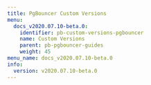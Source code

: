 ```yaml
---
title: PgBouncer Custom Versions
menu:
  docs_v2020.07.10-beta.0:
    identifier: pb-custom-versions-pgbouncer
    name: Custom Versions
    parent: pb-pgbouncer-guides
    weight: 45
menu_name: docs_v2020.07.10-beta.0
info:
  version: v2020.07.10-beta.0
---
```


